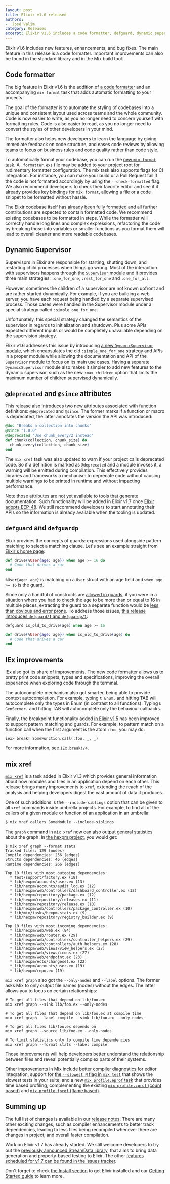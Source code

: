 ```yaml
---
layout: post
title: Elixir v1.6 released
authors:
-  José Valim
category: Releases
excerpt: Elixir v1.6 includes a code formatter, defguard, dynamic supervision and new module attributes that improves code quality and the developer experience
---
```


Elixir v1.6 includes new features, enhancements, and bug fixes. The main feature in this release is a code formatter. Important improvements can also be found in the standard library and in the Mix build tool.

## Code formatter

The big feature in Elixir v1.6 is the addition of [a code formatter](https://hexdocs.pm/elixir/Code.html#format_string!/2) and an accompanying `mix format` task that adds automatic formatting to your projects.

The goal of the formatter is to automate the styling of codebases into a unique and consistent layout used across teams and the whole community. Code is now easier to write, as you no longer need to concern yourself with formatting rules. Code is also easier to read, as you no longer need to convert the styles of other developers in your mind.

The formatter also helps new developers to learn the language by giving immediate feedback on code structure, and eases code reviews by allowing teams to focus on business rules and code quality rather than code style.

To automatically format your codebase, you can run the [new `mix format` task](https://hexdocs.pm/mix/Mix.Tasks.Format.html). A `.formatter.exs` file may be added to your project root for rudimentary formatter configuration. The mix task also supports flags for CI integration. For instance, you can make your build or a Pull Request fail if the code is not formatted accordingly by using the `--check-formatted` flag. We also recommend developers to check their favorite editor and see if it already provides key bindings for `mix format`, allowing a file or a code snippet to be formatted without hassle.

The Elixir codebase itself [has already been fully formatted](https://github.com/elixir-lang/elixir/issues/6643) and all further contributions are expected to contain formatted code. We recommend existing codebases to be formatted in steps. While the formatter will correctly handle long lines and complex expressions, refactoring the code by breaking those into variables or smaller functions as you format them will lead to overall cleaner and more readable codebases.

## Dynamic Supervisor

Supervisors in Elixir are responsible for starting, shutting down, and restarting child processes when things go wrong. Most of the interaction with supervisors happens through [the `Supervisor` module](https://hexdocs.pm/elixir/Supervisor.html) and it provides three main strategies: `:one_for_one`, `:rest_for_one` and `:one_for_all`.

However, sometimes the children of a supervisor are not known upfront and are rather started dynamically. For example, if you are building a web server, you have each request being handled by a separate supervised process. Those cases were handled in the Supervisor module under a special strategy called `:simple_one_for_one`.

Unfortunately, this special strategy changed the semantics of the supervisor in regards to initialization and shutdown. Plus some APIs expected different inputs or would be completely unavailable depending on the supervision strategy.

Elixir v1.6 addresses this issue by introducing [a new `DynamicSupervisor` module](https://hexdocs.pm/elixir/DynamicSupervisor.html), which encapsulates the old `:simple_one_for_one` strategy and APIs in a proper module while allowing the documentation and API of the `Supervisor` module to focus on its main use cases. Having a separate `DynamicSupervisor` module also makes it simpler to add new features to the dynamic supervisor, such as the new `:max_children` option that limits the maximum number of children supervised dynamically.

## `@deprecated` and `@since` attributes

This release also introduces two new attributes associated with function definitions: `@deprecated` and `@since`. The former marks if a function or macro is deprecated, the latter annotates the version the API was introduced:

```elixir
@doc "Breaks a collection into chunks"
@since "1.0.0"
@deprecated "Use chunk_every/2 instead"
def chunk(collection, chunk_size) do
  chunk_every(collection, chunk_size)
end
```

The `mix xref` task was also updated to warn if your project calls deprecated code. So if a definition is marked as `@deprecated` and a module invokes it, a warning will be emitted during compilation. This effectively provides libraries and frameworks a mechanism to deprecate code without causing multiple warnings to be printed in runtime and without impacting performance.

Note those attributes are not yet available to tools that generate documentation. Such functionality will be added in Elixir v1.7 once [Elixir adopts EEP-48](https://github.com/elixir-lang/elixir/issues/7198). We still recommend developers to start annotating their APIs so the information is already available when the tooling is updated.

## `defguard` and `defguardp`

Elixir provides the concepts of guards: expressions used alongside pattern matching to select a matching clause. Let's see an example straight from [Elixir's home page](https://elixir-lang.org):

```elixir
def drive(%User{age: age}) when age >= 16 do
  # Code that drives a car
end
```

`%User{age: age}` is matching on a `User` struct with an age field and `when age >= 16` is the guard.

Since only a handful of constructs are [allowed in guards](https://hexdocs.pm/elixir/guards.html#content), if you were in a situation where you had to check the age to be more than or equal to 16 in multiple places, extracting the guard to a separate function would be [less than obvious and error prone](https://github.com/elixir-lang/elixir/issues/2469). To address those issues, [this release introduces `defguard/1` and `defguardp/1`](https://hexdocs.pm/elixir/Kernel.html#defguard/1):

```elixir
defguard is_old_to_drive(age) when age >= 16

def drive(%User{age: age}) when is_old_to_drive(age) do
  # Code that drives a car
end
```

## IEx improvements

IEx also got its share of improvements. The new code formatter allows us to pretty print code snippets, types and specifications, improving the overall experience when exploring code through the terminal.

The autocomplete mechanism also got smarter, being able to provide context autocompletion. For example, typing `t Enum.` and hitting TAB will autocomplete only the types in Enum (in contrast to all functions). Typing `b GenServer.` and hitting TAB will autocomplete only the behaviour callbacks.

Finally, the breakpoint functionality added [in Elixir v1.5](https://elixir-lang.org/blog/2017/07/25/elixir-v1-5-0-released/) has been improved to support pattern matching and guards. For example, to pattern match on a function call when the first argument is the atom `:foo`, you may do:

```
iex> break! SomeFunction.call(:foo, _, _)
```

For more information, see [`IEx.break!/4`](https://hexdocs.pm/iex/IEx.html#break!/4).

## mix xref

[`mix xref`](https://hexdocs.pm/mix/Mix.Tasks.Xref.html) is a task added in Elixir v1.3 which provides general information about how modules and files in an application depend on each other. This release brings many improvements to `xref`, extending the reach of the analysis and helping developers digest the vast amount of data it produces.

One of such additions is the `--include-siblings` option that can be given to all `xref` commands inside umbrella projects. For example, to find all of the callers of a given module or function of an application in an umbrella:

```
$ mix xref callers SomeModule --include-siblings
```

The `graph` command in `mix xref` now can also output general statistics about the graph. In [the hexpm project](https://github.com/hexpm/hexpm), you would get:

```
$ mix xref graph --format stats
Tracked files: 129 (nodes)
Compile dependencies: 256 (edges)
Structs dependencies: 46 (edges)
Runtime dependencies: 266 (edges)

Top 10 files with most outgoing dependencies:
  * test/support/factory.ex (18)
  * lib/hexpm/accounts/user.ex (13)
  * lib/hexpm/accounts/audit_log.ex (12)
  * lib/hexpm/web/controllers/dashboard_controller.ex (12)
  * lib/hexpm/repository/package.ex (12)
  * lib/hexpm/repository/releases.ex (11)
  * lib/hexpm/repository/release.ex (10)
  * lib/hexpm/web/controllers/package_controller.ex (10)
  * lib/mix/tasks/hexpm.stats.ex (9)
  * lib/hexpm/repository/registry_builder.ex (9)

Top 10 files with most incoming dependencies:
  * lib/hexpm/web/web.ex (84)
  * lib/hexpm/web/router.ex (29)
  * lib/hexpm/web/controllers/controller_helpers.ex (29)
  * lib/hexpm/web/controllers/auth_helpers.ex (28)
  * lib/hexpm/web/views/view_helpers.ex (27)
  * lib/hexpm/web/views/icons.ex (27)
  * lib/hexpm/web/endpoint.ex (23)
  * lib/hexpm/ecto/changeset.ex (22)
  * lib/hexpm/accounts/user.ex (19)
  * lib/hexpm/repo.ex (19)
```

`mix xref graph` also got the `--only-nodes` and `--label` options. The former asks Mix to only output file names (nodes) without the edges. The latter allows you to focus on certain relationships:

```
# To get all files that depend on lib/foo.ex
mix xref graph --sink lib/foo.ex --only-nodes

# To get all files that depend on lib/foo.ex at compile time
mix xref graph --label compile --sink lib/foo.ex --only-nodes

# To get all files lib/foo.ex depends on
mix xref graph --source lib/foo.ex --only-nodes

# To limit statistics only to compile time dependencies
mix xref graph --format stats --label compile
```

Those improvements will help developers better understand the relationship between files and reveal potentially complex parts of their systems.

Other improvements in Mix include [better compiler diagnostics](https://hexdocs.pm/mix/Mix.Task.Compiler.html) for editor integration, support for [the `--slowest N` flag in `mix test`](https://hexdocs.pm/mix/Mix.Tasks.Test.html) that shows the slowest tests in your suite, and a new [`mix profile.eprof` task](https://hexdocs.pm/mix/Mix.Tasks.Eprof.html) that provides time based profiling, complementing the existing [`mix profile.cprof` (count based)](https://hexdocs.pm/mix/Mix.Tasks.Profile.Cprof.html) and [`mix profile.fprof` (flame based)](https://hexdocs.pm/mix/Mix.Tasks.Profile.Fprof.html).

## Summing up

The full list of changes is available in our [release notes](https://github.com/elixir-lang/elixir/releases/tag/v1.6.0). There are many other exciting changes, such as compiler enhancements to better track dependencies, leading to less files being recompiled whenever there are changes in project, and overall faster compilation.

Work on Elixir v1.7 has already started. We still welcome developers to try out the [previously announced StreamData library](https://elixir-lang.org/blog/2017/10/31/stream-data-property-based-testing-and-data-generation-for-elixir/), that aims to bring data generation and property-based testing to Elixir. The other [features scheduled for v1.7 can be found in the issues tracker](https://github.com/elixir-lang/elixir/issues).

Don't forget to check [the Install section](/install.html) to get Elixir installed and our [Getting Started guide](https://hexdocs.pm/elixir/introduction.html) to learn more.
